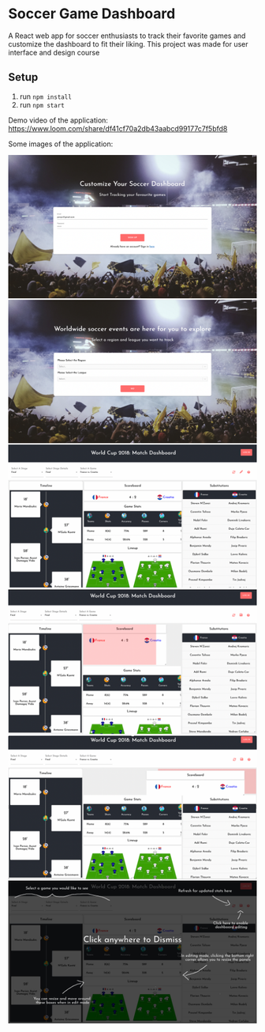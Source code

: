 # Soccer Game Dashboard

A React web app for soccer enthusiasts to track their favorite games and customize the dashboard to fit their liking.
This project was made for user interface and design course

## Setup

1. run `npm install`
2. run `npm start`

Demo video of the application:
https://www.loom.com/share/df41cf70a2db43aabcd99177c7f5bfd8

Some images of the application:

![landing_page](landing_page.png)
![select_game_page](select_game_page.png)
![dashboard](dashboard.png)
![dashboard_resize](dashboard_resize.png)
![dashboard_move](dashboard_move.png)
![dashboard_help](dashboard_help.jpg)
